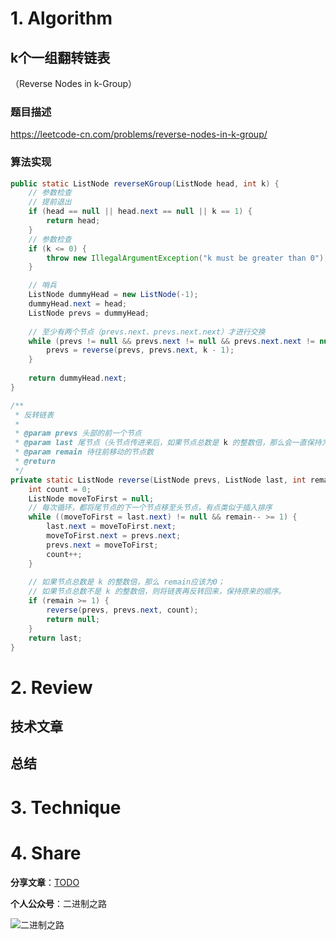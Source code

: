 # 1. Algorithm

## k个一组翻转链表

（Reverse Nodes in k-Group）

### 题目描述

https://leetcode-cn.com/problems/reverse-nodes-in-k-group/

### 算法实现

```java
public static ListNode reverseKGroup(ListNode head, int k) {
	// 参数检查
	// 提前退出
	if (head == null || head.next == null || k == 1) {
		return head;
	}
	// 参数检查
	if (k <= 0) {
		throw new IllegalArgumentException("k must be greater than 0");
	}

	// 哨兵
	ListNode dummyHead = new ListNode(-1);
	dummyHead.next = head;
	ListNode prevs = dummyHead;
	
	// 至少有两个节点（prevs.next、prevs.next.next）才进行交换
	while (prevs != null && prevs.next != null && prevs.next.next != null) {
		prevs = reverse(prevs, prevs.next, k - 1);
	}
	
	return dummyHead.next;
}

/**
 * 反转链表
 *  
 * @param prevs 头部的前一个节点
 * @param last 尾节点（头节点传进来后，如果节点总数是 k 的整数倍，那么会一直保持为尾节点）
 * @param remain 待往前移动的节点数
 * @return
 */
private static ListNode reverse(ListNode prevs, ListNode last, int remain) {
	int count = 0;
	ListNode moveToFirst = null;
	// 每次循环，都将尾节点的下一个节点移至头节点，有点类似于插入排序
	while ((moveToFirst = last.next) != null && remain-- >= 1) {
		last.next = moveToFirst.next;
		moveToFirst.next = prevs.next;
		prevs.next = moveToFirst;
		count++;
	}
	
	// 如果节点总数是 k 的整数倍，那么 remain应该为0；
	// 如果节点总数不是 k 的整数倍，则将链表再反转回来，保持原来的顺序。
	if (remain >= 1) {
		reverse(prevs, prevs.next, count);
		return null;
	}
	return last;
}
```

# 2. Review

## 技术文章


## 总结


# 3. Technique


# 4. Share

**分享文章**：[TODO](https://mp.weixin.qq.com/s/7rOcfKiVJopXL8EECU_7_w)

**个人公众号**：二进制之路

![二进制之路](https://note.youdao.com/yws/public/resource/c590ee50585156111cc240ca1943cebf/xmlnote/021950D7D8FC4A8E91B08CDBD68547F2/80591)

